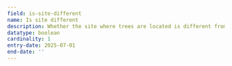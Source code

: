 ```yaml
---
field: is-site-different
name: Is site different
description: Whether the site where trees are located is different from the applicant's address
datatype: boolean
cardinality: 1
entry-date: 2025-07-01
end-date: ''
---
```

